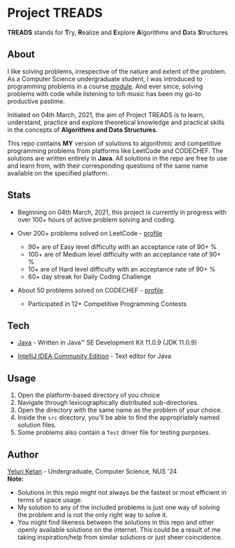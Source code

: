 
# Project TREADS

**TREADS** stands for  **T**ry, **R**ealize and **E**xplore **A**lgorithms and **D**ata **S**tructures

## About

I like solving problems, irrespective of the nature and extent of the problem. As a Computer Science undergraduate student, I was introduced to programming problems in  a course [module](https://nusmods.com/modules/CS2040S/data-structures-and-algorithms). And ever since, solving problems with code while listening to lofi music has been my go-to productive pastime.

Initiated on 04th March, 2021, the aim of Project TREADS is to learn, understand, practice and explore theoretical knowledge and practical skills in the concepts of **Algorithms and Data Structures**.

This repo contains **MY** version of solutions to algorithmic and competitive programming problems from platforms like LeetCode and CODECHEF. The solutions are written entirely in **Java**. All solutions in the repo are free to use and learn from, with their corresponding questions of the same name available on the specified platform.

## Stats

- Beginning on 04th March, 2021, this project is currently in progress with over 100+ hours of active problem solving and coding. 

- Over 200+ problems solved on LeetCode - [profile](https://leetcode.com/Ketan_Yeluri/)
	- 90+ are of Easy level difficulty with an acceptance rate of 90+ %
	- 100+ are of Medium level difficulty with an acceptance rate of 90+ %
	- 10+ are of Hard level difficulty with an acceptance rate of 90+ %
	- 60+ day streak for Daily Coding Challenge

- About 50 problems solved on CODECHEF - [profile](https://www.codechef.com/users/yeluriketan)
	- Participated in 12+ Competitive Programming Contests

## Tech

-  [Java](https://www.oracle.com/java/technologies/javase-jdk11-downloads.html) - Written in Java™ SE Development Kit 11.0.9 (JDK 11.0.9)

-  [IntelliJ IDEA Community Edition](https://www.jetbrains.com/idea/download/#section=windows) - Text editor for Java

## Usage

1. Open the platform-based directory of you choice
2. Navigate through lexicographically distributed sub-directories.
3. Open the directory with the same name as the problem of your choice.
4. Inside the `src` directory, you'll be able to find the appropriately named solution files.
5. Some problems also contain a `Test` driver file for testing purposes. 

## Author

[Yeluri Ketan](https://github.com/YeluriKetan) - Undergraduate, Computer Science, NUS '24
<br>
**Note:** 
* Solutions in this repo might not always be the fastest or most efficient in terms of space usage.
* My solution to any of the included problems is just one way of solving the problem and is not the only right way to solve it.
* You might find likeness between the solutions in this repo and other openly available solutions on the internet. This could be a result of me taking inspiration/help from similar solutions or just sheer coincidence. 
